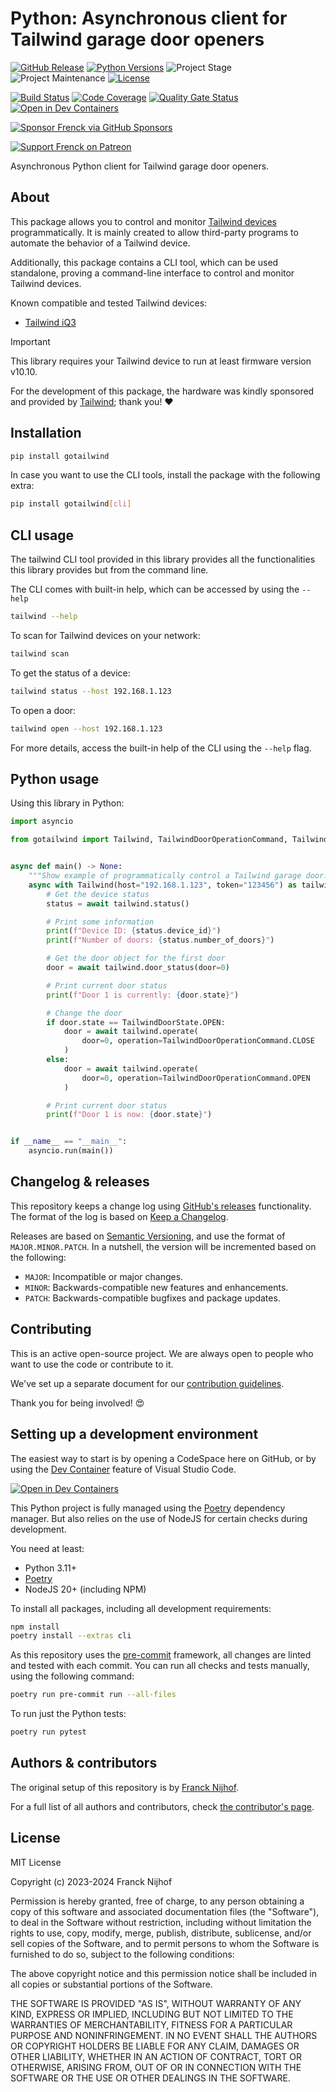 # Python: Asynchronous client for Tailwind garage door openers

[![GitHub Release][releases-shield]][releases]
[![Python Versions][python-versions-shield]][pypi]
![Project Stage][project-stage-shield]
![Project Maintenance][maintenance-shield]
[![License][license-shield]](LICENSE.md)

[![Build Status][build-shield]][build]
[![Code Coverage][codecov-shield]][codecov]
[![Quality Gate Status][sonarcloud-shield]][sonarcloud]
[![Open in Dev Containers][devcontainer-shield]][devcontainer]

[![Sponsor Frenck via GitHub Sponsors][github-sponsors-shield]][github-sponsors]

[![Support Frenck on Patreon][patreon-shield]][patreon]

Asynchronous Python client for Tailwind garage door openers.

## About

This package allows you to control and monitor [Tailwind devices](https://gotailwind.com/)
programmatically. It is mainly created to allow third-party programs to
automate the behavior of a Tailwind device.

Additionally, this package contains a CLI tool, which can be used standalone,
proving a command-line interface to control and monitor Tailwind devices.

Known compatible and tested Tailwind devices:

- [Tailwind iQ3](https://gotailwind.com/products/iq3-smart-garage-controller)

> [!IMPORTANT]
> This library requires your Tailwind device to run at least firmware version v10.10.

For the development of this package, the hardware was kindly sponsored
and provided by [Tailwind](https://gotailwind.com/); thank you! ❤️

## Installation

```bash
pip install gotailwind
```

In case you want to use the CLI tools, install the package with the following
extra:

```bash
pip install gotailwind[cli]
```

## CLI usage

The tailwind CLI tool provided in this library provides all the functionalities
this library provides but from the command line.

The CLI comes with built-in help, which can be accessed by using the `--help`

```bash
tailwind --help
```

To scan for Tailwind devices on your network:

```bash
tailwind scan
```

To get the status of a device:

```bash
tailwind status --host 192.168.1.123
```

To open a door:

```bash
tailwind open --host 192.168.1.123
```

For more details, access the built-in help of the CLI using the `--help` flag.

## Python usage

Using this library in Python:

```python
import asyncio

from gotailwind import Tailwind, TailwindDoorOperationCommand, TailwindDoorState


async def main() -> None:
    """Show example of programmatically control a Tailwind garage door."""
    async with Tailwind(host="192.168.1.123", token="123456") as tailwind:
        # Get the device status
        status = await tailwind.status()

        # Print some information
        print(f"Device ID: {status.device_id}")
        print(f"Number of doors: {status.number_of_doors}")

        # Get the door object for the first door
        door = await tailwind.door_status(door=0)

        # Print current door status
        print(f"Door 1 is currently: {door.state}")

        # Change the door
        if door.state == TailwindDoorState.OPEN:
            door = await tailwind.operate(
                door=0, operation=TailwindDoorOperationCommand.CLOSE
            )
        else:
            door = await tailwind.operate(
                door=0, operation=TailwindDoorOperationCommand.OPEN
            )

        # Print current door status
        print(f"Door 1 is now: {door.state}")


if __name__ == "__main__":
    asyncio.run(main())
```

## Changelog & releases

This repository keeps a change log using [GitHub's releases][releases]
functionality. The format of the log is based on
[Keep a Changelog][keepchangelog].

Releases are based on [Semantic Versioning][semver], and use the format
of `MAJOR.MINOR.PATCH`. In a nutshell, the version will be incremented
based on the following:

- `MAJOR`: Incompatible or major changes.
- `MINOR`: Backwards-compatible new features and enhancements.
- `PATCH`: Backwards-compatible bugfixes and package updates.

## Contributing

This is an active open-source project. We are always open to people who want to
use the code or contribute to it.

We've set up a separate document for our
[contribution guidelines](CONTRIBUTING.md).

Thank you for being involved! :heart_eyes:

## Setting up a development environment

The easiest way to start is by opening a CodeSpace here on GitHub, or by using
the [Dev Container][devcontainer] feature of Visual Studio Code.

[![Open in Dev Containers][devcontainer-shield]][devcontainer]

This Python project is fully managed using the [Poetry][poetry] dependency manager. But also relies on the use of NodeJS for certain checks during development.

You need at least:

- Python 3.11+
- [Poetry][poetry-install]
- NodeJS 20+ (including NPM)

To install all packages, including all development requirements:

```bash
npm install
poetry install --extras cli
```

As this repository uses the [pre-commit][pre-commit] framework, all changes
are linted and tested with each commit. You can run all checks and tests
manually, using the following command:

```bash
poetry run pre-commit run --all-files
```

To run just the Python tests:

```bash
poetry run pytest
```

## Authors & contributors

The original setup of this repository is by [Franck Nijhof][frenck].

For a full list of all authors and contributors,
check [the contributor's page][contributors].

## License

MIT License

Copyright (c) 2023-2024 Franck Nijhof

Permission is hereby granted, free of charge, to any person obtaining a copy
of this software and associated documentation files (the "Software"), to deal
in the Software without restriction, including without limitation the rights
to use, copy, modify, merge, publish, distribute, sublicense, and/or sell
copies of the Software, and to permit persons to whom the Software is
furnished to do so, subject to the following conditions:

The above copyright notice and this permission notice shall be included in all
copies or substantial portions of the Software.

THE SOFTWARE IS PROVIDED "AS IS", WITHOUT WARRANTY OF ANY KIND, EXPRESS OR
IMPLIED, INCLUDING BUT NOT LIMITED TO THE WARRANTIES OF MERCHANTABILITY,
FITNESS FOR A PARTICULAR PURPOSE AND NONINFRINGEMENT. IN NO EVENT SHALL THE
AUTHORS OR COPYRIGHT HOLDERS BE LIABLE FOR ANY CLAIM, DAMAGES OR OTHER
LIABILITY, WHETHER IN AN ACTION OF CONTRACT, TORT OR OTHERWISE, ARISING FROM,
OUT OF OR IN CONNECTION WITH THE SOFTWARE OR THE USE OR OTHER DEALINGS IN THE
SOFTWARE.

[build-shield]: https://github.com/frenck/python-gotailwind/actions/workflows/tests.yaml/badge.svg
[build]: https://github.com/frenck/python-gotailwind/actions/workflows/tests.yaml
[codecov-shield]: https://codecov.io/gh/frenck/python-gotailwind/branch/master/graph/badge.svg
[codecov]: https://codecov.io/gh/frenck/python-gotailwind
[contributors]: https://github.com/frenck/python-gotailwind/graphs/contributors
[devcontainer-shield]: https://img.shields.io/static/v1?label=Dev%20Containers&message=Open&color=blue&logo=visualstudiocode
[devcontainer]: https://vscode.dev/redirect?url=vscode://ms-vscode-remote.remote-containers/cloneInVolume?url=https://github.com/frenck/python-gotailwind
[frenck]: https://github.com/frenck
[github-sponsors-shield]: https://frenck.dev/wp-content/uploads/2019/12/github_sponsor.png
[github-sponsors]: https://github.com/sponsors/frenck
[keepchangelog]: http://keepachangelog.com/en/1.0.0/
[license-shield]: https://img.shields.io/github/license/frenck/python-gotailwind.svg
[maintenance-shield]: https://img.shields.io/maintenance/yes/2023-2024.svg
[patreon-shield]: https://frenck.dev/wp-content/uploads/2019/12/patreon.png
[patreon]: https://www.patreon.com/frenck
[poetry-install]: https://python-poetry.org/docs/#installation
[poetry]: https://python-poetry.org
[pre-commit]: https://pre-commit.com/
[project-stage-shield]: https://img.shields.io/badge/project%20stage-production%20ready-brightgreen.svg
[pypi]: https://pypi.org/project/gotailwind/
[python-versions-shield]: https://img.shields.io/pypi/pyversions/gotailwind
[releases-shield]: https://img.shields.io/github/release/frenck/python-gotailwind.svg
[releases]: https://github.com/frenck/python-gotailwind/releases
[semver]: http://semver.org/spec/v2.0.0.html
[sonarcloud-shield]: https://sonarcloud.io/api/project_badges/measure?project=frenck_python-gotailwind&metric=alert_status
[sonarcloud]: https://sonarcloud.io/summary/new_code?id=frenck_python-gotailwind
